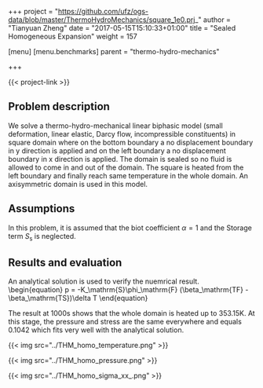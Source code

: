 +++
project = "https://github.com/ufz/ogs-data/blob/master/ThermoHydroMechanics/square_1e0.prj_"
author = "Tianyuan Zheng"
date = "2017-05-15T15:10:33+01:00"
title = "Sealed Homogeneous Expansion"
weight = 157

[menu]
  [menu.benchmarks]
    parent = "thermo-hydro-mechanics"

+++

{{< project-link >}}

## Problem description

We solve a thermo-hydro-mechanical linear biphasic model (small deformation, linear elastic, Darcy flow, incompressible constituents) in square domain where on the bottom boundary a no displacement boundary in y direction is applied and on the left boundary a no displacement boundary in x direction is applied. The domain is sealed so no fluid is allowed to come in and out of the domain. The square is heated from the left boundary and finally reach same temperature in the whole domain. An axisymmetric domain is used in this model.

## Assumptions

In this problem, it is assumed that the biot coefficient $\alpha = 1$ and the Storage term $S_\mathrm{s}$ is neglected.

## Results and evaluation
An analytical solution is used to verify the nuemrical result.
\begin{equation}
p = -K_\mathrm{S}\phi_\mathrm{F} (\beta_\mathrm{TF} - \beta_\mathrm{TS})\delta T
\end{equation}

The result at 1000s shows that the whole domain is heated up to 353.15K. At this stage, the pressure and stress are the same everywhere and equals 0.1042 which fits very well with the analytical solution.

{{< img src="../THM_homo_temperature.png" >}}

{{< img src="../THM_homo_pressure.png" >}}

{{< img src="../THM_homo_sigma_xx_.png" >}}
